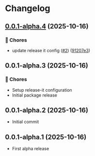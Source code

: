 # Changelog

## [0.0.1-alpha.4](https://github.com/irekrog/react-native-torch-nitro/compare/v0.0.1-alpha.3...v0.0.1-alpha.4) (2025-10-16)

### 🔧 Chores

* update release it config ([#2](https://github.com/irekrog/react-native-torch-nitro/issues/2)) ([91207e3](https://github.com/irekrog/react-native-torch-nitro/commit/91207e3980e21bbb4db9fa5d5b05e6464b048123))

## 0.0.1-alpha.3 (2025-10-16)

### 🔧 Chores

- Setup release-it configuration
- Initial package release

## 0.0.1-alpha.2 (2025-10-16)

- Initial commit

## 0.0.1-alpha.1 (2025-10-16)

- First alpha release
